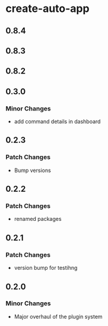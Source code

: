 # create-auto-app

## 0.8.4

## 0.8.3

## 0.8.2

## 0.3.0

### Minor Changes

- add command details in dashboard

## 0.2.3

### Patch Changes

- Bump versions

## 0.2.2

### Patch Changes

- renamed packages

## 0.2.1

### Patch Changes

- version bump for testihng

## 0.2.0

### Minor Changes

- Major overhaul of the plugin system
